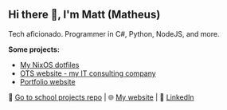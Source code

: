 ## Hi there 👋, I'm Matt (Matheus)
Tech aficionado. Programmer in C#, Python, NodeJS, and more.

**Some projects:**
- [My NixOS dotfiles](https://gitea.matheusplinta.com/mfplinta/nix-configs)
- [OTS website - my IT consulting company](https://gitea.matheusplinta.com/mfplinta/ots-website)
- [Portfolio website](https://gitea.matheusplinta.com/mfplinta/portfolio)

🔗 [Go to school projects repo](https://github.com/mfplinta-byu) | 🌐 [My website](https://www.matheusplinta.com) | 💼 [LinkedIn](https://www.linkedin.com/in/matheus-plinta)

